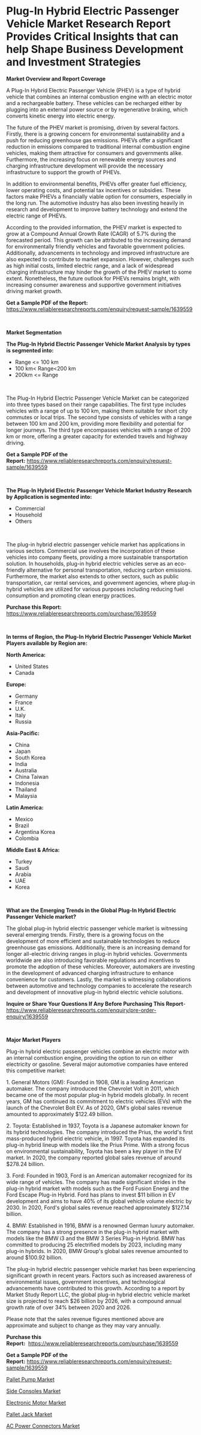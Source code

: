 <p><h1>Plug-In Hybrid Electric Passenger Vehicle Market Research Report Provides Critical Insights that can help Shape Business Development and Investment Strategies</h1></p><p><strong>Market Overview and Report Coverage</strong></p>
<p><p>A Plug-In Hybrid Electric Passenger Vehicle (PHEV) is a type of hybrid vehicle that combines an internal combustion engine with an electric motor and a rechargeable battery. These vehicles can be recharged either by plugging into an external power source or by regenerative braking, which converts kinetic energy into electric energy.</p><p>The future of the PHEV market is promising, driven by several factors. Firstly, there is a growing concern for environmental sustainability and a push for reducing greenhouse gas emissions. PHEVs offer a significant reduction in emissions compared to traditional internal combustion engine vehicles, making them attractive for consumers and governments alike. Furthermore, the increasing focus on renewable energy sources and charging infrastructure development will provide the necessary infrastructure to support the growth of PHEVs.</p><p>In addition to environmental benefits, PHEVs offer greater fuel efficiency, lower operating costs, and potential tax incentives or subsidies. These factors make PHEVs a financially viable option for consumers, especially in the long run. The automotive industry has also been investing heavily in research and development to improve battery technology and extend the electric range of PHEVs.</p><p>According to the provided information, the PHEV market is expected to grow at a Compound Annual Growth Rate (CAGR) of 5.7% during the forecasted period. This growth can be attributed to the increasing demand for environmentally friendly vehicles and favorable government policies. Additionally, advancements in technology and improved infrastructure are also expected to contribute to market expansion. However, challenges such as high initial costs, limited electric range, and a lack of widespread charging infrastructure may hinder the growth of the PHEV market to some extent. Nonetheless, the future outlook for PHEVs remains bright, with increasing consumer awareness and supportive government initiatives driving market growth.</p></p>
<p><strong>Get a Sample PDF of the Report:</strong> <a href="https://www.reliableresearchreports.com/enquiry/request-sample/1639559">https://www.reliableresearchreports.com/enquiry/request-sample/1639559</a></p>
<p>&nbsp;</p>
<p><strong>Market Segmentation</strong></p>
<p><strong>The Plug-In Hybrid Electric Passenger Vehicle Market Analysis by types is segmented into:</strong></p>
<p><ul><li>Range <= 100 km</li><li>100 km< Range<200 km</li><li>200km <= Range</li></ul></p>
<p>&nbsp;</p>
<p><p>The Plug-In Hybrid Electric Passenger Vehicle Market can be categorized into three types based on their range capabilities. The first type includes vehicles with a range of up to 100 km, making them suitable for short city commutes or local trips. The second type consists of vehicles with a range between 100 km and 200 km, providing more flexibility and potential for longer journeys. The third type encompasses vehicles with a range of 200 km or more, offering a greater capacity for extended travels and highway driving.</p></p>
<p><strong>Get a Sample PDF of the Report:</strong>&nbsp;<a href="https://www.reliableresearchreports.com/enquiry/request-sample/1639559">https://www.reliableresearchreports.com/enquiry/request-sample/1639559</a></p>
<p>&nbsp;</p>
<p><strong>The Plug-In Hybrid Electric Passenger Vehicle Market Industry Research by Application is segmented into:</strong></p>
<p><ul><li>Commercial</li><li>Household</li><li>Others</li></ul></p>
<p>&nbsp;</p>
<p><p>The plug-in hybrid electric passenger vehicle market has applications in various sectors. Commercial use involves the incorporation of these vehicles into company fleets, providing a more sustainable transportation solution. In households, plug-in hybrid electric vehicles serve as an eco-friendly alternative for personal transportation, reducing carbon emissions. Furthermore, the market also extends to other sectors, such as public transportation, car rental services, and government agencies, where plug-in hybrid vehicles are utilized for various purposes including reducing fuel consumption and promoting clean energy practices.</p></p>
<p><strong>Purchase this Report:</strong>&nbsp; <a href="https://www.reliableresearchreports.com/purchase/1639559">https://www.reliableresearchreports.com/purchase/1639559</a></p>
<p>&nbsp;</p>
<p><strong>In terms of Region, the Plug-In Hybrid Electric Passenger Vehicle Market Players available by Region are:</strong></p>
<p>
    <p> <strong> North America: </strong>
        <ul>
            <li>United States</li>
            <li>Canada</li>
        </ul>
        </p> 
    <p> <strong> Europe: </strong>
        <ul>
            <li>Germany</li>
            <li>France</li>
            <li>U.K.</li>
            <li>Italy</li>
            <li>Russia</li>
        </ul>
        </p> 
    <p> <strong> Asia-Pacific: </strong>
        <ul>
            <li>China</li>
            <li>Japan</li>
            <li>South Korea</li>
            <li>India</li>
            <li>Australia</li>
            <li>China Taiwan</li>
            <li>Indonesia</li>
            <li>Thailand</li>
            <li>Malaysia</li>
        </ul>
        </p> 
    <p> <strong> Latin America: </strong>
        <ul>
            <li>Mexico</li>
            <li>Brazil</li>
            <li>Argentina Korea</li>
            <li>Colombia</li>
        </ul>
        </p> 
    <p> <strong> Middle East & Africa: </strong>
        <ul>
            <li>Turkey</li>
            <li>Saudi</li>
            <li>Arabia</li>
            <li>UAE</li>
            <li>Korea</li>
        </ul>
    </p>
    </p>
<p>&nbsp;</p>
<p><strong>What are the Emerging Trends in the Global Plug-In Hybrid Electric Passenger Vehicle market?</strong></p>
<p><p>The global plug-in hybrid electric passenger vehicle market is witnessing several emerging trends. Firstly, there is a growing focus on the development of more efficient and sustainable technologies to reduce greenhouse gas emissions. Additionally, there is an increasing demand for longer all-electric driving ranges in plug-in hybrid vehicles. Governments worldwide are also introducing favorable regulations and incentives to promote the adoption of these vehicles. Moreover, automakers are investing in the development of advanced charging infrastructure to enhance convenience for customers. Lastly, the market is witnessing collaborations between automotive and technology companies to accelerate the research and development of innovative plug-in hybrid electric vehicle solutions.</p></p>
<p><strong>Inquire or Share Your Questions If Any Before Purchasing This Report</strong>- <a href="https://www.reliableresearchreports.com/enquiry/pre-order-enquiry/1639559">https://www.reliableresearchreports.com/enquiry/pre-order-enquiry/1639559</a></p>
<p>&nbsp;</p>
<p><strong>Major Market Players</strong></p>
<p><p>Plug-in hybrid electric passenger vehicles combine an electric motor with an internal combustion engine, providing the option to run on either electricity or gasoline. Several major automotive companies have entered this competitive market:</p><p>1. General Motors (GM): Founded in 1908, GM is a leading American automaker. The company introduced the Chevrolet Volt in 2011, which became one of the most popular plug-in hybrid models globally. In recent years, GM has continued its commitment to electric vehicles (EVs) with the launch of the Chevrolet Bolt EV. As of 2020, GM's global sales revenue amounted to approximately $122.49 billion.</p><p>2. Toyota: Established in 1937, Toyota is a Japanese automaker known for its hybrid technologies. The company introduced the Prius, the world's first mass-produced hybrid electric vehicle, in 1997. Toyota has expanded its plug-in hybrid lineup with models like the Prius Prime. With a strong focus on environmental sustainability, Toyota has been a key player in the EV market. In 2020, the company reported global sales revenue of around $278.24 billion.</p><p>3. Ford: Founded in 1903, Ford is an American automaker recognized for its wide range of vehicles. The company has made significant strides in the plug-in hybrid market with models such as the Ford Fusion Energi and the Ford Escape Plug-in Hybrid. Ford has plans to invest $11 billion in EV development and aims to have 40% of its global vehicle volume electric by 2030. In 2020, Ford's global sales revenue reached approximately $127.14 billion.</p><p>4. BMW: Established in 1916, BMW is a renowned German luxury automaker. The company has a strong presence in the plug-in hybrid market with models like the BMW i3 and the BMW 3 Series Plug-in Hybrid. BMW has committed to producing 25 electrified models by 2023, including many plug-in hybrids. In 2020, BMW Group's global sales revenue amounted to around $100.92 billion.</p><p>The plug-in hybrid electric passenger vehicle market has been experiencing significant growth in recent years. Factors such as increased awareness of environmental issues, government incentives, and technological advancements have contributed to this growth. According to a report by Market Study Report LLC, the global plug-in hybrid electric vehicle market size is projected to reach $26 billion by 2026, with a compound annual growth rate of over 34% between 2020 and 2026.</p><p>Please note that the sales revenue figures mentioned above are approximate and subject to change as they may vary annually.</p></p>
<p><strong>Purchase this Report:</strong>&nbsp;&nbsp;<a href="https://www.reliableresearchreports.com/purchase/1639559">https://www.reliableresearchreports.com/purchase/1639559</a></p>
<p></p>
<p><strong>Get a Sample PDF of the Report:</strong>&nbsp;<a href="https://www.reliableresearchreports.com/enquiry/request-sample/1639559">https://www.reliableresearchreports.com/enquiry/request-sample/1639559</a></p>
<p><p><a href="https://medium.com/@irwingibson727/pallet-pump-market-trends-forecast-and-competitive-analysis-to-2030-74c90eecaa11">Pallet Pump Market</a></p><p><a href="https://www.linkedin.com/pulse/side-consoles-market-size-share-amp-trends-analysis-report-ujmye/">Side Consoles Market</a></p><p><a href="https://www.linkedin.com/pulse/electronic-motor-market-size-share-amp-trends-analysis-report-7maoe/">Electronic Motor Market</a></p><p><a href="https://medium.com/@caleighhane2777/pallet-jack-market-trends-forecast-and-competitive-analysis-to-2030-84f30a15716f">Pallet Jack Market</a></p><p><a href="https://www.linkedin.com/pulse/ac-power-connectors-market-research-report-unlocks-moioe/">AC Power Connectors Market</a></p></p>